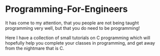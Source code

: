 # Programming-For-Engineers
It has come to my attention, that you people are not being taught programming very well, but that you do need to be programming!

Here I have a collection of small tutorials on C programming which will hopefully help you complete your classes in programming, and get away from the nightmare that is C.
